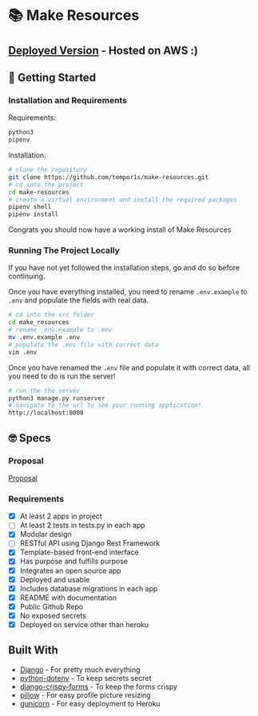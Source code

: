 # 📚 Make Resources

## [Deployed Version](http://54.163.44.100:8000/) - Hosted on AWS :)

## 🚀 Getting Started

### Installation and Requirements

Requirements:

```bash
python3
pipenv
```

Installation:

```bash
# clone the repository
git clone https://github.com/tempor1s/make-resources.git
# cd into the project
cd make-resources
# create a virtual environment and install the required packages
pipenv shell
pipenv install
```

Congrats you should now have a working install of Make Resources

### Running The Project Locally

If you have not yet followed the installation steps, go and do so before continuing.

Once you have everything installed, you need to rename `.env.example` to `.env` and populate the fields with real data.

```bash
# cd into the src folder
cd make_resources
# rename .env.example to .env
mv .env.example .env
# populate the .env file with correct data
vim .env
```

Once you have renamed the `.env` file and populate it with correct data, all you need to do is run the server!

```bash
# run the the server
python3 manage.py runserver
# navigate to the url to see your running application!
http://localhost:8000
```

## 🤓 Specs

### Proposal

[Proposal](/docs/proposal.md)

### Requirements

- [x] At least 2 apps in project
- [ ] At least 2 tests in tests.py in each app
- [x] Modular design
- [ ] RESTful API using Django Rest Framework
- [x] Template-based front-end interface
- [x] Has purpose and fulfills purpose
- [x] Integrates an open source app
- [x] Deployed and usable
- [x] Includes database migrations in each app
- [x] README with documentation
- [x] Public Github Repo
- [x] No exposed secrets
- [x] Deployed on service other than heroku

## Built With

- [Django](https://www.djangoproject.com/) - For pretty much everything
- [python-dotenv](https://pypi.org/project/python-dotenv/) - To keep secrets secret
- [django-crispy-forms](https://github.com/django-crispy-forms/django-crispy-forms) - To keep the forms crispy
- [pillow](https://pillow.readthedocs.io/en/stable/) - For easy profile picture resizing
- [gunicorn](https://gunicorn.org/) - For easy deployment to Heroku
